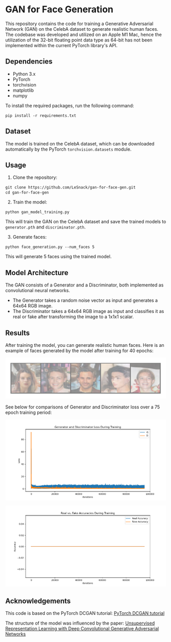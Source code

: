 # GAN for Face Generation

This repository contains the code for training a Generative Adversarial Network (GAN) on the CelebA dataset to generate realistic human faces. The codebase was developed and utilized on an Apple M1 Mac, hence the utilization of the 32-bit floating point data type as 64-bit has not been implemented within the current PyTorch library's API.

## Dependencies

-   Python 3.x
-   PyTorch
-   torchvision
-   matplotlib
-   numpy

To install the required packages, run the following command:

```
pip install -r requirements.txt
```

## Dataset

The model is trained on the CelebA dataset, which can be downloaded automatically by the PyTorch `torchvision.datasets` module.

## Usage

1. Clone the repository:

```
git clone https://github.com/LeSnack/gan-for-face-gen.git
cd gan-for-face-gen
```

2. Train the model:

```
python gan_model_training.py
```

This will train the GAN on the CelebA dataset and save the trained models to `generator.pth` and `discriminator.pth`.

3. Generate faces:

```
python face_generation.py --num_faces 5
```

This will generate 5 faces using the trained model.

## Model Architecture

The GAN consists of a Generator and a Discriminator, both implemented as convolutional neural networks.

-   The Generator takes a random noise vector as input and generates a 64x64 RGB image.
-   The Discriminator takes a 64x64 RGB image as input and classifies it as real or fake after transforming the image to a
    1x1x1 scalar.

## Results

After training the model, you can generate realistic human faces. Here is an example of faces generated by the model after training for 40 epochs:

![Generated Faces](images/face_generation_example.png)

See below for comparisons of Generator and Discriminator loss over a 75 epoch training period:

![Training Loss](images/loss_function.png)

![Accuracy Comparison](images/accuracy_comparison.png)

## Acknowledgements

This code is based on the PyTorch DCGAN tutorial: [PyTorch DCGAN tutorial](https://pytorch.org/tutorials/beginner/dcgan_faces_tutorial.html)

The structure of the model was influenced by the paper: [Unsupervised Representation Learning with Deep Convolutional Generative Adversarial Networks](chrome-extension://efaidnbmnnnibpcajpcglclefindmkaj/https://arxiv.org/pdf/1511.06434.pdf)

